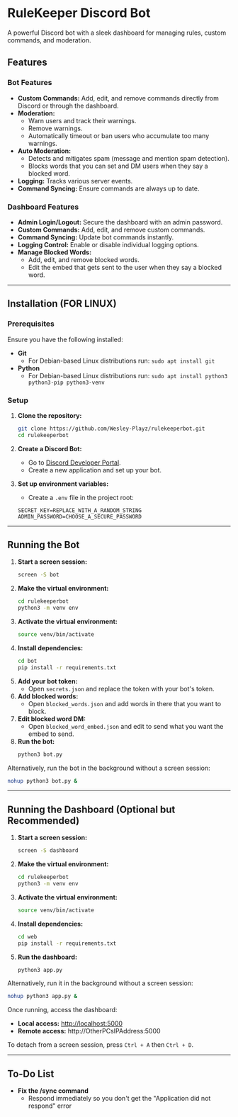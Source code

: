 # RuleKeeper Discord Bot

A powerful Discord bot with a sleek dashboard for managing rules, custom commands, and moderation.

## Features

### Bot Features
- **Custom Commands:** Add, edit, and remove commands directly from Discord or through the dashboard.
- **Moderation:**
  - Warn users and track their warnings.
  - Remove warnings.
  - Automatically timeout or ban users who accumulate too many warnings.
- **Auto Moderation:**
  - Detects and mitigates spam (message and mention spam detection).
  - Blocks words that you can set and DM users when they say a blocked word.
- **Logging:** Tracks various server events.
- **Command Syncing:** Ensure commands are always up to date.

### Dashboard Features
- **Admin Login/Logout:** Secure the dashboard with an admin password.
- **Custom Commands:** Add, edit, and remove custom commands.
- **Command Syncing:** Update bot commands instantly.
- **Logging Control:** Enable or disable individual logging options.
- **Manage Blocked Words:**
  - Add, edit, and remove blocked words.
  - Edit the embed that gets sent to the user when they say a blocked word.

---

## Installation (FOR LINUX)

### Prerequisites
Ensure you have the following installed:
- **Git**
  - For Debian-based Linux distributions run: `sudo apt install git`
- **Python**
  - For Debian-based Linux distributions run: `sudo apt install python3 python3-pip python3-venv`

### Setup

1. **Clone the repository:**
   ```bash
   git clone https://github.com/Wesley-Playz/rulekeeperbot.git
   cd rulekeeperbot
   ```

2. **Create a Discord Bot:**
   - Go to [Discord Developer Portal](https://discord.com/developers/applications).
   - Create a new application and set up your bot.

3. **Set up environment variables:**
   - Create a `.env` file in the project root:
   ```plaintext
   SECRET_KEY=REPLACE_WITH_A_RANDOM_STRING
   ADMIN_PASSWORD=CHOOSE_A_SECURE_PASSWORD
   ```

---

## Running the Bot

1. **Start a screen session:**
   ```bash
   screen -S bot
   ```
2. **Make the virtual environment:**
   ```bash
   cd rulekeeperbot
   python3 -m venv env
   ```  
3. **Activate the virtual environment:**
   ```bash
   source venv/bin/activate
   ```
4. **Install dependencies:**
   ```bash
   cd bot
   pip install -r requirements.txt
   ```
5. **Add your bot token:**
   - Open `secrets.json` and replace the token with your bot's token.
6. **Add blocked words:**
   - Open `blocked_words.json` and add words in there that you want to block.
7. **Edit blocked word DM:**
   - Open `blocked_word_embed.json` and edit to send what you want the embed to send.
8. **Run the bot:**
   ```bash
   python3 bot.py
   ```
   
Alternatively, run the bot in the background without a screen session:
```bash
nohup python3 bot.py &
```

---

## Running the Dashboard (Optional but Recommended)

1. **Start a screen session:**
   ```bash
   screen -S dashboard
   ```
2. **Make the virtual environment:**
   ```bash
   cd rulekeeperbot
   python3 -m venv env
   ```  
3. **Activate the virtual environment:**
   ```bash
   source venv/bin/activate
   ```
4. **Install dependencies:**
   ```bash
   cd web
   pip install -r requirements.txt
   ```
5. **Run the dashboard:**
   ```bash
   python3 app.py
   ```
   
Alternatively, run it in the background without a screen session:
```bash
nohup python3 app.py &
```

Once running, access the dashboard:
- **Local access:** [http://localhost:5000](http://localhost:5000)  
- **Remote access:** http://OtherPCsIPAddress:5000

To detach from a screen session, press `Ctrl + A` then `Ctrl + D`.

---

## To-Do List

- **Fix the /sync command**
  - Respond immediately so you don't get the "Application did not respond" error
